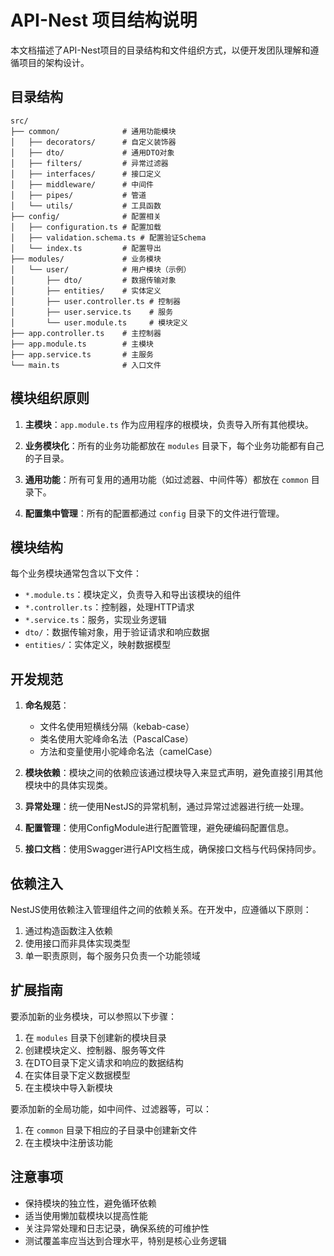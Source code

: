 # API-Nest 项目结构说明

本文档描述了API-Nest项目的目录结构和文件组织方式，以便开发团队理解和遵循项目的架构设计。

## 目录结构

```
src/
├── common/              # 通用功能模块
│   ├── decorators/      # 自定义装饰器
│   ├── dto/             # 通用DTO对象
│   ├── filters/         # 异常过滤器
│   ├── interfaces/      # 接口定义
│   ├── middleware/      # 中间件
│   ├── pipes/           # 管道
│   └── utils/           # 工具函数
├── config/              # 配置相关
│   ├── configuration.ts # 配置加载
│   ├── validation.schema.ts # 配置验证Schema
│   └── index.ts         # 配置导出
├── modules/             # 业务模块
│   └── user/            # 用户模块（示例）
│       ├── dto/         # 数据传输对象
│       ├── entities/    # 实体定义
│       ├── user.controller.ts # 控制器
│       ├── user.service.ts    # 服务
│       └── user.module.ts     # 模块定义
├── app.controller.ts    # 主控制器
├── app.module.ts        # 主模块
├── app.service.ts       # 主服务
└── main.ts              # 入口文件
```

## 模块组织原则

1. **主模块**：`app.module.ts` 作为应用程序的根模块，负责导入所有其他模块。

2. **业务模块化**：所有的业务功能都放在 `modules` 目录下，每个业务功能都有自己的子目录。

3. **通用功能**：所有可复用的通用功能（如过滤器、中间件等）都放在 `common` 目录下。

4. **配置集中管理**：所有的配置都通过 `config` 目录下的文件进行管理。

## 模块结构

每个业务模块通常包含以下文件：

- `*.module.ts`：模块定义，负责导入和导出该模块的组件
- `*.controller.ts`：控制器，处理HTTP请求
- `*.service.ts`：服务，实现业务逻辑
- `dto/`：数据传输对象，用于验证请求和响应数据
- `entities/`：实体定义，映射数据模型

## 开发规范

1. **命名规范**：

   - 文件名使用短横线分隔（kebab-case）
   - 类名使用大驼峰命名法（PascalCase）
   - 方法和变量使用小驼峰命名法（camelCase）

2. **模块依赖**：模块之间的依赖应该通过模块导入来显式声明，避免直接引用其他模块中的具体实现类。

3. **异常处理**：统一使用NestJS的异常机制，通过异常过滤器进行统一处理。

4. **配置管理**：使用ConfigModule进行配置管理，避免硬编码配置信息。

5. **接口文档**：使用Swagger进行API文档生成，确保接口文档与代码保持同步。

## 依赖注入

NestJS使用依赖注入管理组件之间的依赖关系。在开发中，应遵循以下原则：

1. 通过构造函数注入依赖
2. 使用接口而非具体实现类型
3. 单一职责原则，每个服务只负责一个功能领域

## 扩展指南

要添加新的业务模块，可以参照以下步骤：

1. 在 `modules` 目录下创建新的模块目录
2. 创建模块定义、控制器、服务等文件
3. 在DTO目录下定义请求和响应的数据结构
4. 在实体目录下定义数据模型
5. 在主模块中导入新模块

要添加新的全局功能，如中间件、过滤器等，可以：

1. 在 `common` 目录下相应的子目录中创建新文件
2. 在主模块中注册该功能

## 注意事项

- 保持模块的独立性，避免循环依赖
- 适当使用懒加载模块以提高性能
- 关注异常处理和日志记录，确保系统的可维护性
- 测试覆盖率应当达到合理水平，特别是核心业务逻辑
